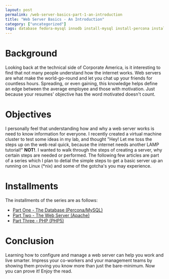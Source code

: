 ```yaml
---
layout: post
permalink: /web-server-basics-part-1-an-introduction
title: "Web Server Basics - An Introduction"
category: ["uncategorized"]
tags: database fedora-mysql innodb install-mysql install-percona install-percona-from-source install-percona-on-ubuntu install-ubuntu-percona-from-source installation-from-source lamp lamp-from-scratch mysql-2 mysql-fast mysql-percona optimize-innodb percona percona-innodb percona-mysql percona-ubuntu php-from-scratch ubuntu-mysql
---
```

# Background
Looking back at the technical side of Corporate America, is it interesting to find that not many people understand how the internet works. Web servers are what make the world-go-round and let you chat up your friends for countless hours. Spreading, or even gaining, this knowledge helps define an edge between the average employee and those with motivation. Just because your resumes' objective has the word motivated doesn't count. 
# Objectives
I personally feel that understanding how and why a web server works is need to know information for everyone. I recently created a virtual machine cluster to test some ideas in my lab, and thought "Hey! Let me toss the steps up on the web real quick, because the internet needs another LAMP tutorial!" **NOT!**. I wanted to walk through the steps of creating a server, why certain steps are needed or performed. The following few articles are part of a series which I plan to detial the simple steps to get a basic server up an running on Linux (\*nix) and some of the gotcha's you may experience.
# Installments
The installments of the series are as follows:
- [Part One - The Database (Percona/MySQL)](/web-server-basics-part-1-mysql)
- [Part Two - The Web Server (Apache)](/web-server-basics-part-2-apache)
- [Part Three - PHP (PHP5)](/web-server-basics-part-3-php)

# Conclusion
Learning how to configure and manage a web server can help you work and live smarter. Impress your co-workers and your management teams by showing them proving you know more than just the bare-minimum. Now you can prove it! Enjoy the read.